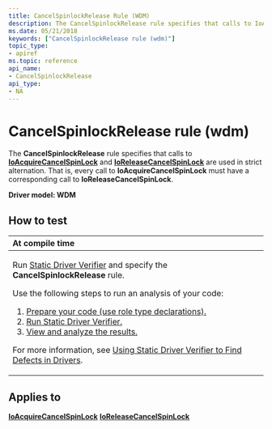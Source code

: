 ```yaml
---
title: CancelSpinlockRelease Rule (WDM)
description: The CancelSpinlockRelease rule specifies that calls to IoAcquireCancelSpinLock and IoReleaseCancelSpinLock are used in strict alternation. That is, every call to IoAcquireCancelSpinLock must have a corresponding call to IoReleaseCancelSpinLock.
ms.date: 05/21/2018
keywords: ["CancelSpinlockRelease rule (wdm)"]
topic_type:
- apiref
ms.topic: reference
api_name:
- CancelSpinlockRelease
api_type:
- NA
---
```


# CancelSpinlockRelease rule (wdm)


The **CancelSpinlockRelease** rule specifies that calls to [**IoAcquireCancelSpinLock**](/previous-versions/windows/hardware/drivers/ff548196(v=vs.85)) and [**IoReleaseCancelSpinLock**](/previous-versions/windows/hardware/drivers/ff549550(v=vs.85)) are used in strict alternation. That is, every call to **IoAcquireCancelSpinLock** must have a corresponding call to **IoReleaseCancelSpinLock**.

**Driver model: WDM**

## How to test

<table>
<colgroup>
<col width="100%" />
</colgroup>
<thead>
<tr class="header">
<th align="left">At compile time</th>
</tr>
</thead>
<tbody>
<tr class="odd">
<td align="left"><p>Run <a href="/windows-hardware/drivers/devtest/static-driver-verifier" data-raw-source="[Static Driver Verifier](./static-driver-verifier.md)">Static Driver Verifier</a> and specify the <strong>CancelSpinlockRelease</strong> rule.</p>
Use the following steps to run an analysis of your code:
<ol>
<li><a href="/windows-hardware/drivers/devtest/using-static-driver-verifier-to-find-defects-in-drivers#preparing-your-source-code" data-raw-source="[Prepare your code (use role type declarations).](./using-static-driver-verifier-to-find-defects-in-drivers.md#preparing-your-source-code)">Prepare your code (use role type declarations).</a></li>
<li><a href="/windows-hardware/drivers/devtest/using-static-driver-verifier-to-find-defects-in-drivers#running-static-driver-verifier" data-raw-source="[Run Static Driver Verifier.](./using-static-driver-verifier-to-find-defects-in-drivers.md#running-static-driver-verifier)">Run Static Driver Verifier.</a></li>
<li><a href="/windows-hardware/drivers/devtest/using-static-driver-verifier-to-find-defects-in-drivers#viewing-and-analyzing-the-results" data-raw-source="[View and analyze the results.](./using-static-driver-verifier-to-find-defects-in-drivers.md#viewing-and-analyzing-the-results)">View and analyze the results.</a></li>
</ol>
<p>For more information, see <a href="/windows-hardware/drivers/devtest/using-static-driver-verifier-to-find-defects-in-drivers" data-raw-source="[Using Static Driver Verifier to Find Defects in Drivers](./using-static-driver-verifier-to-find-defects-in-drivers.md)">Using Static Driver Verifier to Find Defects in Drivers</a>.</p></td>
</tr>
</tbody>
</table>

## Applies to

[**IoAcquireCancelSpinLock**](/previous-versions/windows/hardware/drivers/ff548196(v=vs.85))
[**IoReleaseCancelSpinLock**](/previous-versions/windows/hardware/drivers/ff549550(v=vs.85))
